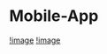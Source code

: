 # Mobile-App

[!image](https://github.com/Martine-Carole/Mobile-App/blob/spycam/assets/images/WhatsApp%20Image%202023-11-27%20at%2011.14.02_e7ece95c.jpg)
[!image]()
